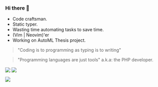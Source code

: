 ### Hi there 👋

- Code craftsman.
- Static typer.
- Wasting time automating tasks to save time.
- (Vim | Neovim)'er
- Working on AutoML Thesis project.

> "Coding is to programming as typing is to writing"

> "Programming languages are just tools" a.k.a: the PHP developer.

<img align="center" src="https://github-readme-streak-stats.herokuapp.com/?user=samueldsr99&theme=dark" />

<img align="center" src="https://github-readme-stats.vercel.app/api?username=samueldsr99&theme=dark&show_icons=true&count_private=true" />

![](https://leetcard.jacoblin.cool/samueldsr?ext=contest&theme=dark)
